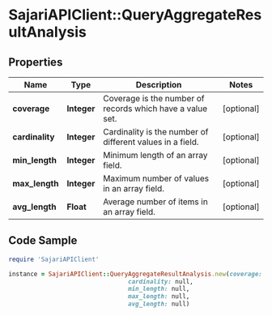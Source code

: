 # SajariAPIClient::QueryAggregateResultAnalysis

## Properties

Name | Type | Description | Notes
------------ | ------------- | ------------- | -------------
**coverage** | **Integer** | Coverage is the number of records which have a value set. | [optional] 
**cardinality** | **Integer** | Cardinality is the number of different values in a field. | [optional] 
**min_length** | **Integer** | Minimum length of an array field. | [optional] 
**max_length** | **Integer** | Maximum number of values in an array field. | [optional] 
**avg_length** | **Float** | Average number of items in an array field. | [optional] 

## Code Sample

```ruby
require 'SajariAPIClient'

instance = SajariAPIClient::QueryAggregateResultAnalysis.new(coverage: null,
                                 cardinality: null,
                                 min_length: null,
                                 max_length: null,
                                 avg_length: null)
```


